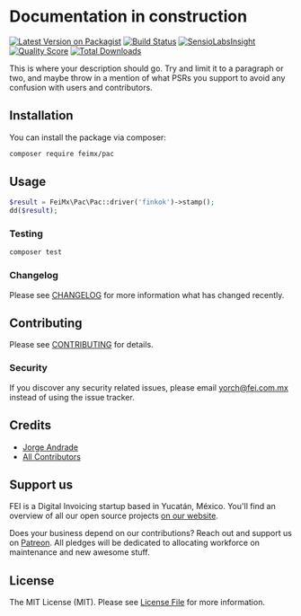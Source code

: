 # Documentation in construction

[![Latest Version on Packagist](https://img.shields.io/packagist/v/feimx/pac.svg?style=flat-square)](https://packagist.org/packages/feimx/pac)
[![Build Status](https://img.shields.io/travis/feimx/pac/master.svg?style=flat-square)](https://travis-ci.org/feimx/pac)
[![SensioLabsInsight](https://img.shields.io/sensiolabs/i/xxxxxxxxx.svg?style=flat-square)](https://insight.sensiolabs.com/projects/xxxxxxxxx)
[![Quality Score](https://img.shields.io/scrutinizer/g/feimx/pac.svg?style=flat-square)](https://scrutinizer-ci.com/g/feimx/pac)
[![Total Downloads](https://img.shields.io/packagist/dt/feimx/pac.svg?style=flat-square)](https://packagist.org/packages/feimx/pac)

This is where your description should go. Try and limit it to a paragraph or two, and maybe throw in a mention of what PSRs you support to avoid any confusion with users and contributors.

## Installation

You can install the package via composer:

```bash
composer require feimx/pac
```

## Usage

``` php
$result = FeiMx\Pac\Pac::driver('finkok')->stamp();
dd($result);
```

### Testing

``` bash
composer test
```

### Changelog

Please see [CHANGELOG](CHANGELOG.md) for more information what has changed recently.

## Contributing

Please see [CONTRIBUTING](CONTRIBUTING.md) for details.

### Security

If you discover any security related issues, please email yorch@fei.com.mx instead of using the issue tracker.

## Credits

- [Jorge Andrade](https://github.com/Yorchi)
- [All Contributors](../../contributors)

## Support us

FEI is a Digital Invoicing startup based in Yucatán, México. You'll find an overview of all our open source projects [on our website](https://fei.com.mx/opensource).

Does your business depend on our contributions? Reach out and support us on [Patreon](https://www.patreon.com/jorge_andrade). 
All pledges will be dedicated to allocating workforce on maintenance and new awesome stuff.

## License

The MIT License (MIT). Please see [License File](LICENSE.md) for more information.
